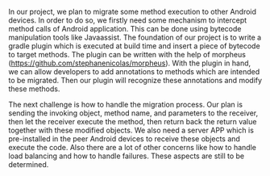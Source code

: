 In our project, we plan to migrate some method execution to other Android devices. In order to do so, we firstly need some mechanism to intercept method calls of Android application. This can be done using bytecode manipulation tools like Javaassist. The foundation of our project is to write a gradle plugin which is executed at build time and insert a piece of bytecode to target methods. The plugin can be written with the help of morpheus (https://github.com/stephanenicolas/morpheus). With the plugin in hand, we can allow developers to add annotations to methods which are intended to be migrated. Then our plugin will recognize these annotations and modify these methods.

The next challenge is how to handle the migration process. Our plan is sending the invoking object, method name, and parameters to the receiver, then let the receiver execute the method, then return back the return value together with these modified objects. We also need a server APP which is pre-installed in the peer Android devices to receive these objects and execute the code. Also there are a lot of other concerns like how to handle load balancing and how to handle failures. These aspects are still to be determined.